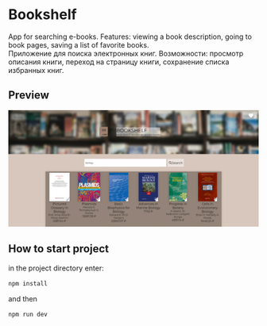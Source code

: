 # Bookshelf

App for searching e-books. Features: viewing a book description, going to book pages, saving a list of favorite books.
<br />
Приложение для поиска электронных книг. Возможности: просмотр описания книги, переход на страницу книги, сохранение списка избранных книг.

## Preview

<img src="./src/assets/images/bookshelfpreview.PNG" alt="preview">

## How to start project

in the project directory enter:

```js
npm install
```

and then

```js
npm run dev
```
